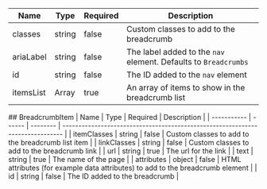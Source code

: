 | Name      | Type                  | Required | Description                                                     |
| --------- | --------------------- | -------- | --------------------------------------------------------------- |
| classes   | string                | false    | Custom classes to add to the breadcrumb                         |
| ariaLabel | string                | false    | The label added to the `nav` element. Defaults to `Breadcrumbs` |
| id        | string                | false    | The ID added to the `nav` element                               |
| itemsList | Array<BreadcrumbItem> | true     | An array of items to show in the breadcrumb list                |

## BreadcrumbItem
| Name | Type | Required | Description |
| ----------- | ------ | -------- | ------------------------------------------------------------------------------ |
| itemClasses | string | false | Custom classes to add to the breadcrumb list item |
| linkClasses | string | false | Custom classes to add to the breadcrumb link |
| url | string | true | The url for the link |
| text | string | true | The name of the page |
| attributes | object | false | HTML attributes (for example data attributes) to add to the breadcrumb element |
| id | string | false | The ID added to the breadcrumb |
